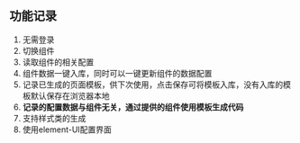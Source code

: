## 功能记录

1. 无需登录
2. 切换组件
3. 读取组件的相关配置
4. 组件数据一键入库，同时可以一键更新组件的数据配置
5. 记录已生成的页面模板，供下次使用，点击保存可将模板入库，没有入库的模板默认保存在浏览器本地
6. **记录的配置数据与组件无关，通过提供的组件使用模板生成代码**
7. 支持样式类的生成
8. 使用element-UI配置界面